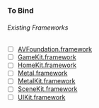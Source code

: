 ### To Bind
###### Existing Frameworks
- [ ] [AVFoundation.framework](https://github.com/xamarin/xamarin-macios/wiki/AVFoundation-tvOS-Beta5)
- [ ] [GameKit.framework](https://github.com/xamarin/xamarin-macios/wiki/GameKit-tvOS-Beta5)
- [ ] [HomeKit.framework](https://github.com/xamarin/xamarin-macios/wiki/HomeKit-tvOS-Beta5)
- [ ] [Metal.framework](https://github.com/xamarin/xamarin-macios/wiki/Metal-tvOS-Beta5)
- [ ] [MetalKit.framework](https://github.com/xamarin/xamarin-macios/wiki/MetalKit-tvOS-Beta5)
- [ ] [SceneKit.framework](https://github.com/xamarin/xamarin-macios/wiki/SceneKit-tvOS-Beta5)
- [ ] [UIKit.framework](https://github.com/xamarin/xamarin-macios/wiki/UIKit-tvOS-Beta5)
